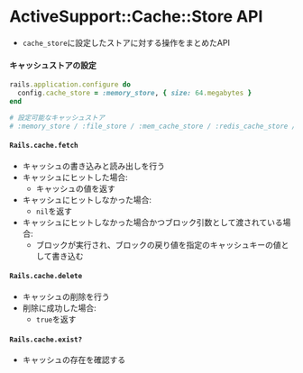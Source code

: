 # ActiveSupport::Cache::Store API
- `cache_store`に設定したストアに対する操作をまとめたAPI

#### キャッシュストアの設定
```ruby
rails.application.configure do
  config.cache_store = :memory_store, { size: 64.megabytes }
end

# 設定可能なキャッシュストア
# :memory_store / :file_store / :mem_cache_store / :redis_cache_store / :null_store`
```

#### `Rails.cache.fetch`
- キャッシュの書き込みと読み出しを行う
- キャッシュにヒットした場合:
  - キャッシュの値を返す
- キャッシュにヒットしなかった場合:
  - `nil`を返す
- キャッシュにヒットしなかった場合かつブロック引数として渡されている場合:
  - ブロックが実行され、ブロックの戻り値を指定のキャッシュキーの値として書き込む

#### `Rails.cache.delete`
- キャッシュの削除を行う
- 削除に成功した場合:
  - `true`を返す

#### `Rails.cache.exist?`
- キャッシュの存在を確認する
